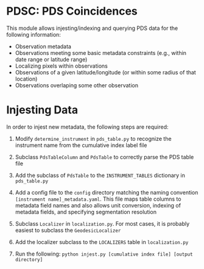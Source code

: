 PDSC: PDS Coincidences
======================

This module allows injesting/indexing and querying PDS data for the following
information:

  - Observation metadata
  - Observations meeting some basic metadata constraints (e.g., within date
    range or latitude range)
  - Localizing pixels within observations
  - Observations of a given latitude/longitude (or within some radius of that
    location)
  - Observations overlaping some other observation

# Injesting Data

In order to injest new metadata, the following steps are required:

1. Modify `determine_instrument` in `pds_table.py` to recognize the instrument
name from the cumulative index label file

2. Subclass `PdsTableColumn` and `PdsTable` to correctly parse the PDS table
file

3. Add the subclass of `PdsTable` to the `INSTRUMENT_TABLES` dictionary in
`pds_table.py`

4. Add a config file to the `config` directory matching the naming convention
`[instrument name]_metadata.yaml`. This file maps table columns to metadata
field names and also allows unit conversion, indexing of metadata fields, and
specifying segmentation resolution

5. Subclass `Localizer` in `localization.py`. For most cases, it is probably
easiest to subclass the `GeodesicLocalizer`

6. Add the localizer subclass to the `LOCALIZERS` table in `localization.py`

7. Run the following: `python injest.py [cumulative index file] [output directory]`
